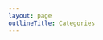 ```yaml
---
layout: page
outlineTitle: Categories
---
```


<script setup lang="ts">
import { onMounted, computed } from 'vue'
import { data } from './index.data.ts'
import PageContainer from '../.vitepress/components/PageContainer.vue'
import IconsCategoryOverview from '../.vitepress/components/IconsCategoryOverview.vue'

</script>

<div class="VPDoc content">
  <PageContainer>
    <IconsCategoryOverview :categories="data.categories" :icon="data.icons" />
  </PageContainer>
</div>

